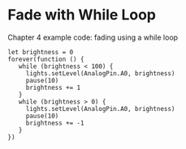 # Fade with While Loop

Chapter 4 example code: fading using a while loop

```blocks
let brightness = 0
forever(function () {
   while (brightness < 100) {
     lights.setLevel(AnalogPin.A0, brightness)
     pause(10)
     brightness += 1
   }
   while (brightness > 0) {
     lights.setLevel(AnalogPin.A0, brightness)
     pause(10)
     brightness += -1
   }
})
```